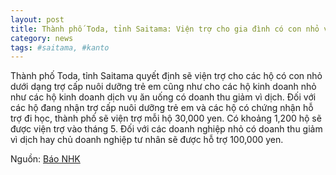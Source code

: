 ```yaml
---
layout: post
title: Thành phố Toda, tỉnh Saitama: Viện trợ cho gia đình có con nhỏ và doanh nghiệp
category: news
tags: #saitama, #kanto
---
```

Thành phố Toda, tỉnh Saitama quyết định sẽ viện trợ cho các hộ có con nhỏ dưới dạng trợ cấp nuôi dưỡng trẻ em cũng như cho các hộ kinh doanh nhỏ như các hộ kinh doanh dịch vụ ăn uống có doanh thu giảm vì dịch.
Đối với các hộ đang nhận trợ cấp nuôi dưỡng trẻ em và các hộ có chứng nhận hỗ trợ đi học, thành phố sẽ viện trợ mỗi hộ 30,000 yen. Có khoảng 1,200 hộ sẽ được viện trợ vào tháng 5.
Đối với các doanh nghiệp nhỏ có doanh thu giảm vì dịch hay chủ doanh nghiệp tư nhân sẽ được hỗ trợ 100,000 yen.

Nguồn: [Báo NHK](https://www3.nhk.or.jp/shutoken-news/20200422/1000047833.html)